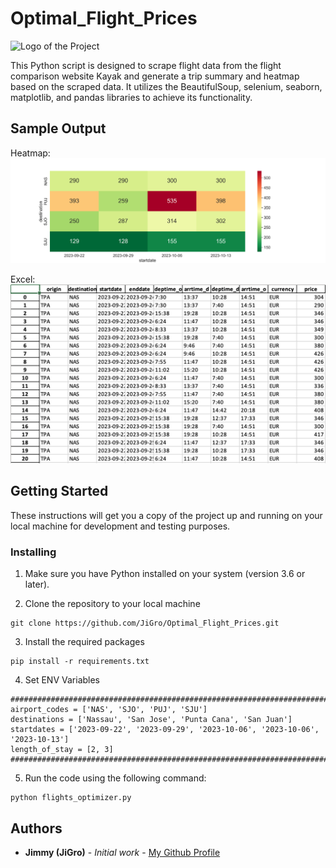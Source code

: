 # Optimal_Flight_Prices

![Logo of the Project](https://images.pexels.com/photos/2026324/pexels-photo-2026324.jpeg?auto=compress&cs=tinysrgb&w=1260&h=750&dpr=2)

This Python script is designed to scrape flight data from the flight comparison website Kayak and generate a trip summary and heatmap based on the scraped data. It utilizes the BeautifulSoup, selenium, seaborn, matplotlib, and pandas libraries to achieve its functionality. 

## Sample Output
Heatmap:
![plot](Heatmap_NAS_SJO_PUJ_SJU.png)

Excel:
![plot](Sample_Excel_Output.png)

## Getting Started
These instructions will get you a copy of the project up and running on your local machine for development and testing purposes.

### Installing
1. Make sure you have Python installed on your system (version 3.6 or later).

2. Clone the repository to your local machine
```
git clone https://github.com/JiGro/Optimal_Flight_Prices.git
```

3. Install the required packages
```
pip install -r requirements.txt
```

4. Set ENV Variables 
```
########################################################################
airport_codes = ['NAS', 'SJO', 'PUJ', 'SJU']
destinations = ['Nassau', 'San Jose', 'Punta Cana', 'San Juan']
startdates = ['2023-09-22', '2023-09-29', '2023-10-06', '2023-10-06', '2023-10-13']
length_of_stay = [2, 3]
########################################################################
```

5. Run the code using the following command:
```
python flights_optimizer.py
```

## Authors
- **Jimmy (JiGro)** - *Initial work* - [My Github Profile](https://github.com/JiGro)
